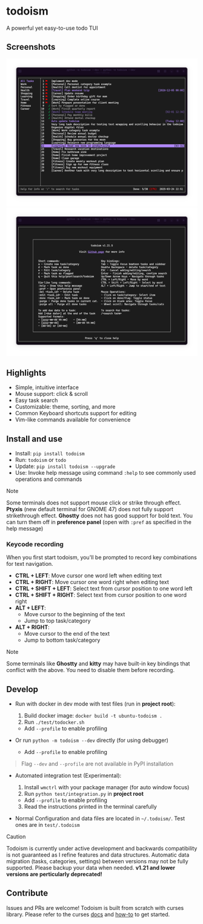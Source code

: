 # todoism

A powerful yet easy-to-use todo TUI

## Screenshots

![screenshot](https://raw.githubusercontent.com/Q1CHENL/todoism/v1.21.9-release/assets/screenshot-latest.png)
![screenshot-help](https://raw.githubusercontent.com/Q1CHENL/todoism/v1.21.9-release/assets/screenshot-help-latest.png)

## Highlights

- Simple, intuitive interface
- Mouse support: click & scroll
- Easy task search
- Customizable: theme, sorting, and more
- Common Keyboard shortcuts support for editing
- Vim-like commands available for convenience

## Install and use

- Install: `pip install todoism`
- Run: `todoism` or `todo`
- Update: `pip install todoism --upgrade`
- Use: Invoke help message using command `:help` to see commonly used operations and commands

> [!NOTE]
> Some terminals does not support mouse click or strike through effect.
> **Ptyxis** (new default terminal for GNOME 47) does not fully support strikethrough effect. **Ghostty** does not has good support for bold text.
> You can turn them off in **preference panel** (open with `:pref` as specified in the help message)

### Keycode recording

When you first start todoism, you'll be prompted to record key combinations for text navigation.

- **CTRL + LEFT**: Move cursor one word left when editing text
- **CTRL + RIGHT**: Move cursor one word right when editing text
- **CTRL + SHIFT + LEFT**: Select text from cursor position to one word left
- **CTRL + SHIFT + RIGHT**: Select text from cursor position to one word right
- **ALT + LEFT**:
  - Move cursor to the beginning of the text
  - Jump to top task/category
- **ALT + RIGHT**:
  - Move cursor to the end of the text
  - Jump to bottom task/category

> [!NOTE]
> Some terminals like **Ghostty** and **kitty** may have built-in key bindings that conflict with the above. You need to disable them before recording.

## Develop

- Run with docker in dev mode with test files (run in **project root**):

  1. Build docker image: `docker build -t ubuntu-todoism .`
  2. Run `./test/todocker.sh`

  - Add `--profile` to enable profiling

- Or run `python -m todoism --dev` directly (for using debugger)

  - Add `--profile` to enable profiling

> Flag `--dev` and `--profile` are not available in PyPI installation

- Automated integration test (Experimental):

  1. Install `wmctrl` with your package manager (for auto window focus)
  2. Run `python test/integration.py` in **project root**

  - Add `--profile` to enable profiling

  3. Read the instructions printed in the terminal carefully

- Normal Configuration and data files are located in `~/.todoism/`. Test ones are in `test/.todoism`

> [!CAUTION]
> Todoism is currently under active development and backwards compatibility is not guaranteed as I refine features and data structures. Automatic data migration (tasks, categories, settings) between versions may not be fully supported. Please backup your data when needed. **v1.21 and lower versions are perticularly deprecated!**

## Contribute

Issues and PRs are welcome! Todoism is built from scratch with curses library. Please refer to the curses [docs](https://docs.python.org/3/library/curses.html#module-curses) and [how-to](https://docs.python.org/3/howto/curses.html) to get started.
